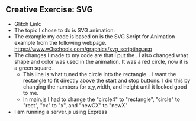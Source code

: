 ## Creative Exercise: SVG
- Glitch Link: 
- The topic I chose to do is SVG animation.
- The example my code is based on is the SVG Script for Animation example from the following webpage. https://www.w3schools.com/graphics/svg_scripting.asp 
- The changes I made to my code are that I put the <script> part of the code into a main.js, therefore in the index.html I added <script src="js/main.js"></script>. I also changed what shape and color was used in the animation. It was a red circle, now it is a green square.
  - This line is what tuned the circle into the rectangle. <rect id="rectangle" x="0" y="60" width="95" height="100" fill="green"/>. I want the rectangle to fit directly above the start and stop buttons. I did this by changing the numbers for x,y,width, and height until it looked good to me.
  - In main.js I had to change the "circle4" to "rectangle", "circle" to "rect", "cx" to "x", and "newCX" to "newX"
- I am running a server.js using Express
